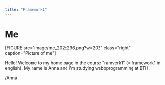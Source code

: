 ```yaml
---
title: "Framework1"
---
```

Me
=========================


[FIGURE src="image/me_202x296.png?w=202" class="right" caption="Picture of me"]

Hello! Welcome to my home page in the course "ramverk1" (= framework1 in english). My name is Anna and I'm studying webbprogramming at BTH.

/Anna
